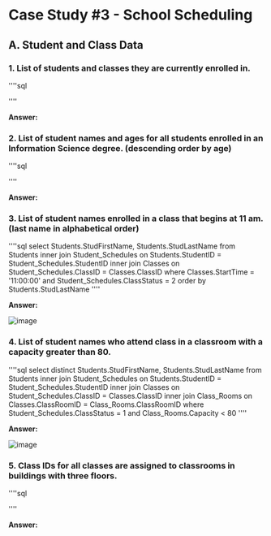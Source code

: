 # Case Study #3 - School Scheduling

## A. Student and Class Data

### 1. List of students and classes they are currently enrolled in.

''''sql

''''

**Answer:**

### 2. List of student names and ages for all students enrolled in an Information Science degree. (descending order by age)

''''sql

''''

**Answer:**

### 3. List of student names enrolled in a class that begins at 11 am. (last name in alphabetical order)

''''sql
select Students.StudFirstName, Students.StudLastName from Students
inner join Student_Schedules on Students.StudentID = Student_Schedules.StudentID 
inner join Classes on Student_Schedules.ClassID = Classes.ClassID
where Classes.StartTime = '11:00:00' and Student_Schedules.ClassStatus = 2
order by Students.StudLastName
''''

**Answer:**

![image](https://github.com/alexvwashington/SQL-Queries/assets/165182969/efde45ce-07b6-4d6a-89cc-b131daf9923e)

### 4. List of student names who attend class in a classroom with a capacity greater than 80.

''''sql
select distinct Students.StudFirstName, Students.StudLastName from Students
inner join Student_Schedules on Students.StudentID = Student_Schedules.StudentID
inner join Classes on Student_Schedules.ClassID = Classes.ClassID
inner join Class_Rooms on Classes.ClassRoomID = Class_Rooms.ClassRoomID
where Student_Schedules.ClassStatus = 1 and Class_Rooms.Capacity < 80
''''

**Answer:**

![image](https://github.com/alexvwashington/SQL-Queries/assets/165182969/b9fdb29a-90e8-48a7-97d2-7c40b729d1e3)

### 5. Class IDs for all classes are assigned to classrooms in buildings with three floors.

''''sql

''''

**Answer:**

